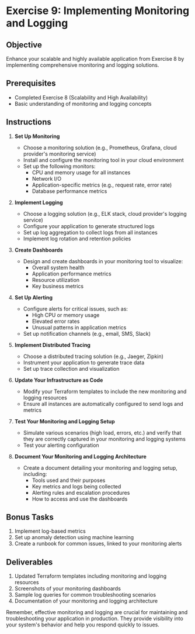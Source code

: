 # Exercise 9: Implementing Monitoring and Logging

## Objective
Enhance your scalable and highly available application from Exercise 8 by implementing comprehensive monitoring and logging solutions.

## Prerequisites
- Completed Exercise 8 (Scalability and High Availability)
- Basic understanding of monitoring and logging concepts

## Instructions

1. **Set Up Monitoring**
   - Choose a monitoring solution (e.g., Prometheus, Grafana, cloud provider's monitoring service)
   - Install and configure the monitoring tool in your cloud environment
   - Set up the following monitors:
     - CPU and memory usage for all instances
     - Network I/O
     - Application-specific metrics (e.g., request rate, error rate)
     - Database performance metrics

2. **Implement Logging**
   - Choose a logging solution (e.g., ELK stack, cloud provider's logging service)
   - Configure your application to generate structured logs
   - Set up log aggregation to collect logs from all instances
   - Implement log rotation and retention policies

3. **Create Dashboards**
   - Design and create dashboards in your monitoring tool to visualize:
     - Overall system health
     - Application performance metrics
     - Resource utilization
     - Key business metrics

4. **Set Up Alerting**
   - Configure alerts for critical issues, such as:
     - High CPU or memory usage
     - Elevated error rates
     - Unusual patterns in application metrics
   - Set up notification channels (e.g., email, SMS, Slack)

5. **Implement Distributed Tracing**
   - Choose a distributed tracing solution (e.g., Jaeger, Zipkin)
   - Instrument your application to generate trace data
   - Set up trace collection and visualization

6. **Update Your Infrastructure as Code**
   - Modify your Terraform templates to include the new monitoring and logging resources
   - Ensure all instances are automatically configured to send logs and metrics

7. **Test Your Monitoring and Logging Setup**
   - Simulate various scenarios (high load, errors, etc.) and verify that they are correctly captured in your monitoring and logging systems
   - Test your alerting configuration

8. **Document Your Monitoring and Logging Architecture**
   - Create a document detailing your monitoring and logging setup, including:
     - Tools used and their purposes
     - Key metrics and logs being collected
     - Alerting rules and escalation procedures
     - How to access and use the dashboards

## Bonus Tasks
1. Implement log-based metrics
2. Set up anomaly detection using machine learning
3. Create a runbook for common issues, linked to your monitoring alerts

## Deliverables
1. Updated Terraform templates including monitoring and logging resources
2. Screenshots of your monitoring dashboards
3. Sample log queries for common troubleshooting scenarios
4. Documentation of your monitoring and logging architecture

Remember, effective monitoring and logging are crucial for maintaining and troubleshooting your application in production. They provide visibility into your system's behavior and help you respond quickly to issues.

